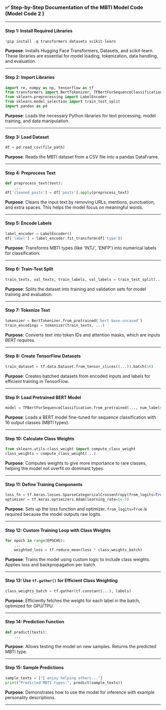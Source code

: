 
### ✅ Step-by-Step Documentation of the MBTI Model Code (Model Code 2 )

---

#### **Step 1: Install Required Libraries**

```python
!pip install -q transformers datasets scikit-learn
```

**Purpose**: Installs Hugging Face Transformers, Datasets, and scikit-learn. These libraries are essential for model loading, tokenization, data handling, and evaluation.

---

#### **Step 2: Import Libraries**

```python
import re, numpy as np, tensorflow as tf
from transformers import BertTokenizer, TFBertForSequenceClassification
from sklearn.preprocessing import LabelEncoder
from sklearn.model_selection import train_test_split
import pandas as pd
```

**Purpose**: Loads the necessary Python libraries for text processing, model training, and data manipulation.

---

#### **Step 3: Load Dataset**

```python
df = pd.read_csv(file_path)
```

**Purpose**: Reads the MBTI dataset from a CSV file into a pandas DataFrame.

---

#### **Step 4: Preprocess Text**

```python
def preprocess_text(text):
    ...
df['cleaned_posts'] = df['posts'].apply(preprocess_text)
```

**Purpose**: Cleans the input text by removing URLs, mentions, punctuation, and extra spaces. This helps the model focus on meaningful words.

---

#### **Step 5: Encode Labels**

```python
label_encoder = LabelEncoder()
df['label'] = label_encoder.fit_transform(df['type'])
```

**Purpose**: Transforms MBTI types (like 'INTJ', 'ENFP') into numerical labels for classification.

---

#### **Step 6: Train-Test Split**

```python
train_texts, val_texts, train_labels, val_labels = train_test_split(...)
```

**Purpose**: Splits the dataset into training and validation sets for model training and evaluation.

---

#### **Step 7: Tokenize Text**

```python
tokenizer = BertTokenizer.from_pretrained('bert-base-uncased')
train_encodings = tokenizer(train_texts, ...)
```

**Purpose**: Converts text into token IDs and attention masks, which are inputs BERT requires.

---

#### **Step 8: Create TensorFlow Datasets**

```python
train_dataset = tf.data.Dataset.from_tensor_slices((...)).batch(16)
```

**Purpose**: Creates batched datasets from encoded inputs and labels for efficient training in TensorFlow.

---

#### **Step 9: Load Pretrained BERT Model**

```python
model = TFBertForSequenceClassification.from_pretrained(..., num_labels=16)
```

**Purpose**: Loads a BERT model fine-tuned for sequence classification with 16 output classes (MBTI types).

---

#### **Step 10: Calculate Class Weights**

```python
from sklearn.utils.class_weight import compute_class_weight
class_weights = compute_class_weight(...)
```

**Purpose**: Computes weights to give more importance to rare classes, helping the model not overfit on dominant types.

---

#### **Step 11: Define Training Components**

```python
loss_fn = tf.keras.losses.SparseCategoricalCrossentropy(from_logits=True)
optimizer = tf.keras.optimizers.Adam(learning_rate=5e-5)
```

**Purpose**: Sets up the loss function and optimizer. `from_logits=True` is required because the model outputs raw logits.

---

#### **Step 12: Custom Training Loop with Class Weights**

```python
for epoch in range(EPOCHS):
    ...
    weighted_loss = tf.reduce_mean(loss * class_weights_batch)
```

**Purpose**: Trains the model using custom logic to include class weights. Applies loss and backpropagation per batch.

---

#### **Step 13: Use `tf.gather()` for Efficient Class Weighting**

```python
class_weights_batch = tf.gather(tf.constant(...), labels)
```

**Purpose**: Efficiently fetches the weight for each label in the batch, optimized for GPU/TPU.

---

#### **Step 14: Prediction Function**

```python
def predict(texts):
    ...
```

**Purpose**: Allows testing the model on new samples. Returns the predicted MBTI type.

---

#### **Step 15: Sample Predictions**

```python
sample_texts = ["I enjoy helping others..."]
print("Predicted MBTI types:", predict(sample_texts))
```

**Purpose**: Demonstrates how to use the model for inference with example personality descriptions.

---
